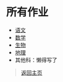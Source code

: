 # 所有作业
- [语文](https://zhs141.github.io/homework/eight_han/yvwen.html)
- [数学](https://zhs141.github.io/homework/eight_han/shuxue.html)
- [生物](https://zhs141.github.io/homework/eight_han/shengwu.html)
- [地理](https://zhs141.github.io/homework/eight_han/dili.html)
- 其他科：懒得写了
>[返回主页](https://zhs141.github.io/homework)
